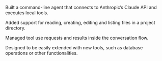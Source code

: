 Built a command-line agent that connects to Anthropic’s Claude API and executes local
tools.

Added support for reading, creating, editing and listing files in a project directory.

Managed tool use requests and results inside the conversation flow.

Designed to be easily extended with new tools, such as database operations or other
functionalities.
